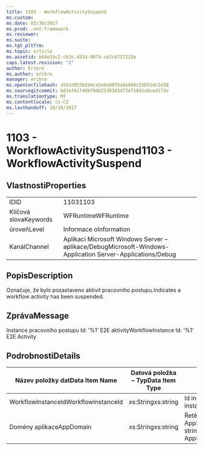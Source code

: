 ```yaml
---
title: 1103 - WorkflowActivitySuspend
ms.custom: 
ms.date: 03/30/2017
ms.prod: .net-framework
ms.reviewer: 
ms.suite: 
ms.tgt_pltfrm: 
ms.topic: article
ms.assetid: b64e15c2-cb2c-4314-9074-ce2c6717232e
caps.latest.revision: "2"
author: Erikre
ms.author: erikre
manager: erikre
ms.openlocfilehash: a55cd953b294ca5e8a90f6ade666c55b51dc1e58
ms.sourcegitcommit: bd1ef61f4bb794b25383d3d72e71041a5ced172e
ms.translationtype: MT
ms.contentlocale: cs-CZ
ms.lasthandoff: 10/18/2017
---
```

# <a name="1103---workflowactivitysuspend"></a><span data-ttu-id="06b20-102">1103 - WorkflowActivitySuspend</span><span class="sxs-lookup"><span data-stu-id="06b20-102">1103 - WorkflowActivitySuspend</span></span>
## <a name="properties"></a><span data-ttu-id="06b20-103">Vlastnosti</span><span class="sxs-lookup"><span data-stu-id="06b20-103">Properties</span></span>  
  
|||  
|-|-|  
|<span data-ttu-id="06b20-104">ID</span><span class="sxs-lookup"><span data-stu-id="06b20-104">ID</span></span>|<span data-ttu-id="06b20-105">1103</span><span class="sxs-lookup"><span data-stu-id="06b20-105">1103</span></span>|  
|<span data-ttu-id="06b20-106">Klíčová slova</span><span class="sxs-lookup"><span data-stu-id="06b20-106">Keywords</span></span>|<span data-ttu-id="06b20-107">WFRuntime</span><span class="sxs-lookup"><span data-stu-id="06b20-107">WFRuntime</span></span>|  
|<span data-ttu-id="06b20-108">úroveň</span><span class="sxs-lookup"><span data-stu-id="06b20-108">Level</span></span>|<span data-ttu-id="06b20-109">Informace o</span><span class="sxs-lookup"><span data-stu-id="06b20-109">Information</span></span>|  
|<span data-ttu-id="06b20-110">Kanál</span><span class="sxs-lookup"><span data-stu-id="06b20-110">Channel</span></span>|<span data-ttu-id="06b20-111">Aplikaci Microsoft Windows Server – aplikace/Debug</span><span class="sxs-lookup"><span data-stu-id="06b20-111">Microsoft-Windows-Application Server-Applications/Debug</span></span>|  
  
## <a name="description"></a><span data-ttu-id="06b20-112">Popis</span><span class="sxs-lookup"><span data-stu-id="06b20-112">Description</span></span>  
 <span data-ttu-id="06b20-113">Označuje, že bylo pozastaveno aktivit pracovního postupu.</span><span class="sxs-lookup"><span data-stu-id="06b20-113">Indicates a workflow activity has been suspended.</span></span>  
  
## <a name="message"></a><span data-ttu-id="06b20-114">Zpráva</span><span class="sxs-lookup"><span data-stu-id="06b20-114">Message</span></span>  
 <span data-ttu-id="06b20-115">Instance pracovního postupu Id: '%1' E2E aktivity</span><span class="sxs-lookup"><span data-stu-id="06b20-115">WorkflowInstance Id: '%1' E2E Activity</span></span>  
  
## <a name="details"></a><span data-ttu-id="06b20-116">Podrobnosti</span><span class="sxs-lookup"><span data-stu-id="06b20-116">Details</span></span>  
  
|<span data-ttu-id="06b20-117">Název položky dat</span><span class="sxs-lookup"><span data-stu-id="06b20-117">Data Item Name</span></span>|<span data-ttu-id="06b20-118">Datová položka – Typ</span><span class="sxs-lookup"><span data-stu-id="06b20-118">Data Item Type</span></span>|<span data-ttu-id="06b20-119">Popis</span><span class="sxs-lookup"><span data-stu-id="06b20-119">Description</span></span>|  
|--------------------|--------------------|-----------------|  
|<span data-ttu-id="06b20-120">WorkflowInstanceId</span><span class="sxs-lookup"><span data-stu-id="06b20-120">WorkflowInstanceId</span></span>|<span data-ttu-id="06b20-121">xs:String</span><span class="sxs-lookup"><span data-stu-id="06b20-121">xs:string</span></span>|<span data-ttu-id="06b20-122">Id instance pracovního postupu.</span><span class="sxs-lookup"><span data-stu-id="06b20-122">The workflow instance id.</span></span>|  
|<span data-ttu-id="06b20-123">Domény aplikace</span><span class="sxs-lookup"><span data-stu-id="06b20-123">AppDomain</span></span>|<span data-ttu-id="06b20-124">xs:String</span><span class="sxs-lookup"><span data-stu-id="06b20-124">xs:string</span></span>|<span data-ttu-id="06b20-125">Řetězec vrácený AppDomain.CurrentDomain.FriendlyName.</span><span class="sxs-lookup"><span data-stu-id="06b20-125">The string returned by AppDomain.CurrentDomain.FriendlyName.</span></span>|
